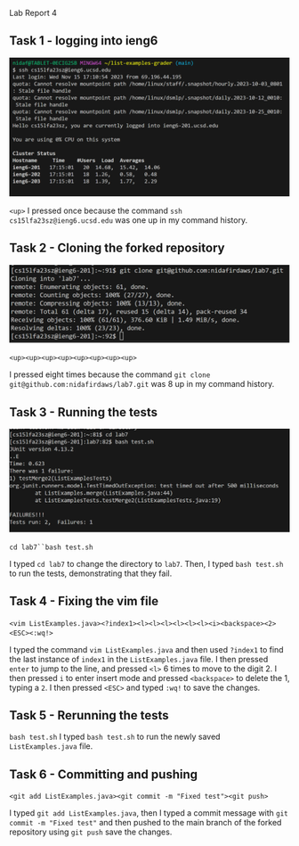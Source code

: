 Lab Report 4

## Task 1 - logging into ieng6

![Image](login.png)

`<up>`
I pressed <up> once because the command `ssh cs15lfa23sz@ieng6.ucsd.edu` was one up in my command history. 

## Task 2 - Cloning the forked repository
![Image](cloning.png)

`<up><up><up><up><up><up><up><up>`

I pressed <up> eight times because the command `git clone git@github.com:nidafirdaws/lab7.git` was 8 up in my command history.

## Task 3 - Running the tests
![Image](testsfailed.png)

`cd lab7``bash test.sh`

I typed `cd lab7` to change the directory to `lab7`. Then, I typed `bash test.sh` to run the tests, demonstrating that they fail. 

## Task 4 - Fixing the vim file

`<vim ListExamples.java><?index1><l><l><l><l><l><l><i><backspace><2><ESC><:wq!>`

I typed the command `vim ListExamples.java` and then used `?index1` to find the last instance of `index1` in the `ListExamples.java` file. I then pressed `enter` to jump to the line, and pressed `<l>` 6 times to move to the digit 2. I then pressed `i` to enter insert mode and pressed `<backspace>` to delete the 1, typing a `2`. I then pressed `<ESC>` and typed `:wq!` to save the changes.

## Task 5 - Rerunning the tests
`bash test.sh`
I typed `bash test.sh` to run the newly saved `ListExamples.java` file. 

## Task 6 - Committing and pushing 

`<git add ListExamples.java><git commit -m "Fixed test"><git push>`

I typed `git add ListExamples.java`, then I typed a commit message with `git commit -m "Fixed test"` and then pushed to the main branch of the forked repository using `git push` save the changes. 

